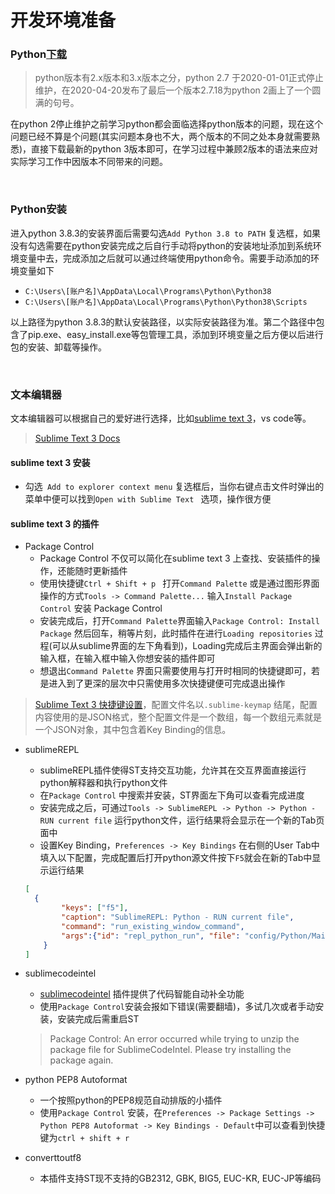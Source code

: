 # 开发环境准备

### Python[下载](https://www.python.org/downloads/)

> python版本有2.x版本和3.x版本之分，python 2.7 于2020-01-01正式停止维护，在2020-04-20发布了最后一个版本2.7.18为python 2画上了一个圆满的句号。

在python 2停止维护之前学习python都会面临选择python版本的问题，现在这个问题已经不算是个问题(其实问题本身也不大，两个版本的不同之处本身就需要熟悉)，直接下载最新的python 3版本即可，在学习过程中兼顾2版本的语法来应对实际学习工作中因版本不同带来的问题。

<br/>

### Python安装

进入python 3.8.3的安装界面后需要勾选```Add Python 3.8 to PATH``` 复选框，如果没有勾选需要在python安装完成之后自行手动将python的安装地址添加到系统环境变量中去，完成添加之后就可以通过终端使用python命令。需要手动添加的环境变量如下

* `C:\Users\[账户名]\AppData\Local\Programs\Python\Python38`
* `C:\Users\[账户名]\AppData\Local\Programs\Python\Python38\Scripts`

以上路径为python 3.8.3的默认安装路径，以实际安装路径为准。第二个路径中包含了pip.exe、easy_install.exe等包管理工具，添加到环境变量之后方便以后进行包的安装、卸载等操作。

<br/>

### 文本编辑器

文本编辑器可以根据自己的爱好进行选择，比如[sublime text 3](https://www.sublimetext.com/3)，vs code等。

> [Sublime Text 3 Docs](https://www.sublimetext.com/docs/3/)

#### sublime text 3 安装

* 勾选` Add to explorer context menu` 复选框后，当你右键点击文件时弹出的菜单中便可以找到`Open with Sublime Text ` 选项，操作很方便

#### sublime text 3 的插件

* Package Control 
  * Package Control 不仅可以简化在sublime text 3 上查找、安装插件的操作，还能随时更新插件
  * 使用快捷键`Ctrl + Shift + p ` 打开`Command Palette` 或是通过图形界面操作的方式`Tools -> Command Palette...` 输入`Install Package Control` 安装 Package Control
  * 安装完成后，打开`Command Palette`界面输入`Package Control: Install Package` 然后回车，稍等片刻，此时插件在进行`Loading repositories` 过程(可以从sublime界面的左下角看到)，Loading完成后主界面会弹出新的输入框，在输入框中输入你想安装的插件即可
  * 想退出`Command Palette` 界面只需要使用与打开时相同的快捷键即可，若是进入到了更深的层次中只需使用多次快捷键便可完成退出操作

> [Sublime Text 3 快捷键设置](https://www.sublimetext.com/docs/3/key_bindings.html)，配置文件名以`.sublime-keymap` 结尾，配置内容使用的是JSON格式，整个配置文件是一个数组，每一个数组元素就是一个JSON对象，其中包含着Key Binding的信息。

* sublimeREPL

  * sublimeREPL插件使得ST支持交互功能，允许其在交互界面直接运行python解释器和执行python文件
  *  在`Package Control` 中搜索并安装，ST界面左下角可以查看完成进度
  *  安装完成之后，可通过`Tools -> SublimeREPL -> Python -> Python - RUN current file` 运行python文件，运行结果将会显示在一个新的Tab页面中
  * 设置Key Binding，`Preferences -> Key Bindings` 在右侧的User Tab中填入以下配置，完成配置后打开python源文件按下`F5`就会在新的Tab中显示运行结果

  ```json
  [
  	{ 
          "keys": ["f5"], 
          "caption": "SublimeREPL: Python - RUN current file", 
          "command": "run_existing_window_command", 
          "args":{"id": "repl_python_run", "file": "config/Python/Main.sublime-menu"} 
      }
  ]
  ```

* sublimecodeintel 

  * [sublimecodeintel](https://www.sublimecodeintel.com/) 插件提供了代码智能自动补全功能
  * 使用`Package Control`安装会报如下错误(需要翻墙)，多试几次或者手动安装，安装完成后需重启ST

  > Package Control: An error occurred while trying to unzip the package file for SublimeCodeIntel. Please try installing the package again.

* python PEP8 Autoformat
  * 一个按照python的PEP8规范自动排版的小插件
  * 使用`Package Control` 安装，在`Preferences -> Package Settings -> Python PEP8 Autoformat -> Key Bindings - Default`中可以查看到快捷键为`ctrl + shift + r`
* converttoutf8
  * 本插件支持ST现不支持的GB2312, GBK, BIG5, EUC-KR, EUC-JP等编码






